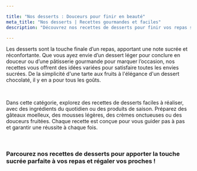 ```yaml
---

title: "Nos desserts : Douceurs pour finir en beauté"  
meta_title: "Nos desserts | Recettes gourmandes et faciles"  
description: "Découvrez nos recettes de desserts pour finir vos repas sur une note sucrée. Des idées gourmandes et faciles à préparer, parfaites pour toutes les occasions."

---
```


Les desserts sont la touche finale d’un repas, apportant une note sucrée et réconfortante. Que vous ayez envie d’un dessert léger pour conclure en douceur ou d’une pâtisserie gourmande pour marquer l’occasion, nos recettes vous offrent des idées variées pour satisfaire toutes les envies sucrées. De la simplicité d'une tarte aux fruits à l'élégance d'un dessert chocolaté, il y en a pour tous les goûts.

<br/>

Dans cette catégorie, explorez des recettes de desserts faciles à réaliser, avec des ingrédients du quotidien ou des produits de saison. Préparez des gâteaux moelleux, des mousses légères, des crèmes onctueuses ou des douceurs fruitées. Chaque recette est conçue pour vous guider pas à pas et garantir une réussite à chaque fois.

<br/>

### Parcourez nos recettes de desserts pour apporter la touche sucrée parfaite à vos repas et régaler vos proches !


<br/>